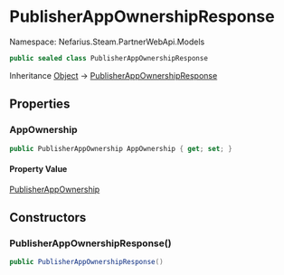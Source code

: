 # PublisherAppOwnershipResponse

Namespace: Nefarius.Steam.PartnerWebApi.Models

```csharp
public sealed class PublisherAppOwnershipResponse
```

Inheritance [Object](https://docs.microsoft.com/en-us/dotnet/api/system.object) → [PublisherAppOwnershipResponse](./nefarius.steam.partnerwebapi.models.publisherappownershipresponse.md)

## Properties

### <a id="properties-appownership"/>**AppOwnership**

```csharp
public PublisherAppOwnership AppOwnership { get; set; }
```

#### Property Value

[PublisherAppOwnership](./nefarius.steam.partnerwebapi.models.publisherappownership.md)<br>

## Constructors

### <a id="constructors-.ctor"/>**PublisherAppOwnershipResponse()**

```csharp
public PublisherAppOwnershipResponse()
```
